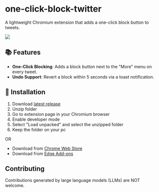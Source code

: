 # one-click-block-twitter
A lightweight Chromium extension that adds a one-click block button to tweets.

![](https://github.com/Kenny1291/readme-assets/blob/main/one-click-block-twitter/one-click-block-twitter.png)

## 📚 Features
- **One-Click Blocking**: Adds a block button next to the "More" menu on every tweet.
- **Undo Support**: Revert a block within 5 seconds via a toast notification.
  
## 📲 Installation
1. Download [latest release](https://github.com/Kenny1291/one-click-block-twitter/releases)
2. Unzip folder
3. Go to extension page in your Chromium browser
4. Enable developer mode
5. Select "Load unpacked" and select the unzipped folder
6. Keep the folder on your pc

OR

- Download from [Chrome Web Store](https://chromewebstore.google.com/detail/one-click-block-twitter/pjjeeedcfeeidonkpdljifbfhfdebcef)
- Download from [Edge Add-ons](https://microsoftedge.microsoft.com/addons/detail/one-click-block-twitter/mleieanpclgbkoalhngieknhpbpinagl)

## Contributing
Contributions generated by large language models (LLMs) are NOT welcome.
